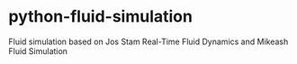 # python-fluid-simulation

Fluid simulation based on Jos Stam Real-Time Fluid Dynamics and Mikeash Fluid Simulation
